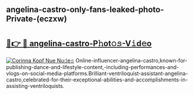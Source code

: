 ## angelina-castro-only-fans​-leaked-photo​-Private-(eczxw)


# <h2><a href="https://mediaupload.pro?title=angelina-castro&ref=git">🔗👉 🔴 angelina-castro-P𝚑ot𝚘𝚜-V𝚒d𝚎o</a></h2>

[![Corinna Kopf Nue Nu𝚍e𝚜](https://i.imgur.com/0qMVB7G.gif)](https://mediaupload.pro?title=angelina-castro&ref=git)
Online-influencer-angelina-castro,known-for-publishing-dance-and-lifestyle-content,-including-performances-and-vlogs-on-social-media-platforms.Brilliant-ventriloquist-assistant-angelina-castro,celebrated-for-their-exceptional-abilities-and-accomplishments-in-assisting-ventriloquists.  